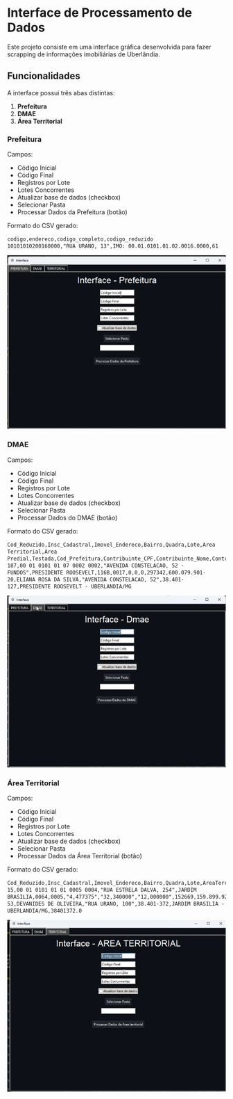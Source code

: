 # Interface de Processamento de Dados

Este projeto consiste em uma interface gráfica desenvolvida para fazer scrapping de informações imobiliárias de Uberlândia.

## Funcionalidades

A interface possui três abas distintas:

1. **Prefeitura**
2. **DMAE**
3. **Área Territorial**

### Prefeitura

Campos:
- Código Inicial
- Código Final
- Registros por Lote
- Lotes Concorrentes
- Atualizar base de dados (checkbox)
- Selecionar Pasta
- Processar Dados da Prefeitura (botão)

Formato do CSV gerado:
```
codigo,endereco,codigo_completo,codigo_reduzido
10101010200160000,"RUA URANO, 13",IMO: 00.01.0101.01.02.0016.0000,61
```
![Interface Prefeitura](./Images/Prefeitura.png)
### DMAE

Campos:
- Código Inicial
- Código Final
- Registros por Lote
- Lotes Concorrentes
- Atualizar base de dados (checkbox)
- Selecionar Pasta
- Processar Dados do DMAE (botão)

Formato do CSV gerado:
```
Cod_Reduzido,Insc_Cadastral,Imovel_Endereco,Bairro,Quadra,Lote,Area Territorial,Area Predial,Testada,Cod_Prefeitura,Contribuinte_CPF,Contribuinte_Nome,Contribuinte_Endereco,Contribuinte_CEP,Bairro_Contribuinte
187,00 01 0101 01 07 0002 0002,"AVENIDA CONSTELACAO, 52 - FUNDOS",PRESIDENTE ROOSEVELT,116B,0017,0,0,0,297342,600.079.901-20,ELIANA ROSA DA SILVA,"AVENIDA CONSTELACAO, 52",38.401-127,PRESIDENTE ROOSEVELT - UBERLANDIA/MG
```
![Interface DMAE](./Images/Dmae.png)
### Área Territorial

Campos:
- Código Inicial
- Código Final
- Registros por Lote
- Lotes Concorrentes
- Atualizar base de dados (checkbox)
- Selecionar Pasta
- Processar Dados da Área Territorial (botão)

Formato do CSV gerado:
```
Cod_Reduzido,Insc_Cadastral,Imovel_Endereco,Bairro,Quadra,Lote,AreaTerritorial,AreaPredial,Testada_y,Cod_Prefeitura,Contribuinte_CPF,Contribuinte_Nome,Contribuinte_Endereco,Contribuinte_CEP,Bairro_Contribuinte,CEPImovel
15,00 01 0101 01 01 0005 0004,"RUA ESTRELA DALVA, 254",JARDIM BRASILIA,0064,0005,"4,477375","32,340000","12,000000",152669,159.899.926-53,DEVANIDES DE OLIVEIRA,"RUA URANO, 100",38.401-372,JARDIM BRASILIA - UBERLANDIA/MG,38401372.0
```
![Interface Area Territorial](./Images/AreaTerritorial.png)
